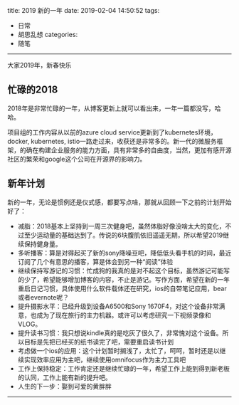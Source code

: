title: 2019 新的一年
date: 2019-02-04 14:50:52
tags:
- 日常
- 胡思乱想
categories:
- 随笔
---

大家2019年，新春快乐

<!--more-->

## 忙碌的2018

2018年是非常忙碌的一年，从博客更新上就可以看出来，一年一篇都没写，哈哈。

项目组的工作内容从以前的azure cloud service更新到了kubernetes环境，docker, kubernetes, istio一路走过来，收获还是非常多的。新一代的微服务框架，的确在构建企业服务的能力方面，具有非常多的自由度，当然，更加有感开源社区的繁荣和google这个公司在开源界的影响力。


## 新年计划

新的一年，无论是惯例还是仪式感，都要写点啥，那就从回顾一下之前的计划开始好了：

- 减脂：2018基本上坚持到一周三次健身吧，虽然体脂好像没啥太大的变化，不过至少运动量的基础达到了。传说的6块腹肌依旧遥遥无期，所以希望2019继续保持健身量。
- 多听播客：算是对得起买了新的sony降噪豆吧，降低低头看手机的时间，最近订阅了几个有意思的播客，算是体会到另一种“阅读”体验
- 继续保持写游记的习惯：忙成狗的我真的是对不起这个目标，虽然游记可能写的少了，希望能够增加博客的内容，不止是游记。写作方面，希望在新的一年重启日记习惯，具体使用什么软件载体还在研究，ios的自带笔记应用，bear或者evernote呢？
- 提升摄影水平：已经升级到设备A6500和Sony 1670F4，对这个设备非常满意，也成为了现在旅行的主力机器。或许可以考虑研究一下视频录像和VLOG。
- 提升读书习惯：我只想说kindle真的是吃灰了很久了，非常愧对这个设备。所以目标是先把已经买的纸书读完了吧，需要重启读书计划
- 考虑做一个ios的应用：这个计划暂时搁浅了，太忙了，呵呵，暂时还是以继续实现效率应用为主吧，继续使用omnifocus作为主力工具吧
- 工作上保持稳定：工作肯定还是继续忙碌的一年，希望工作上能到得到新老板的认同，工作上能有新的提升吧。
- 人生的下一步：娶到可爱的黄胖胖





---
